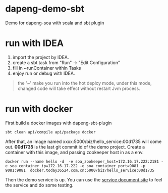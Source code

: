 # dapeng-demo-sbt
Demo for dapeng-soa with scala and sbt plugin 

# run with IDEA
1. import the project by IDEA.
2. create a sbt task from "Run" -> "Edit Configuration"
3. fill in ~runContainer within Tasks
4. enjoy run or debug with IDEA.

> the '~' make you run into the hot deploy mode, under this mode, changed code will take effect without restart Jvm process.

# run with docker
First build a docker images with dapeng-sbt-plugin
```
sbt clean api/compile api/package docker
```

After that, an image named xxxx:5000/biz/hello_service:00d1735 will come out. 
**00d1735** is the last git commit id of the demo project.
Create a container with this image, and passing zookeeper host in as a env.
```
docker run --name hello -d  -e soa_zookeeper_host=172.16.17.222:2181 -e soa_container_ip=172.16.17.222 -e soa_container_port=9081 -p 9081:9081  docker.today36524.com.cn:5000/biz/hello_service:00d1735
```

Then the demo service is up. You can use the [service document site](https://github.com/dapeng-soa/dapeng-api-doc) to feel the service and do some testing. 
